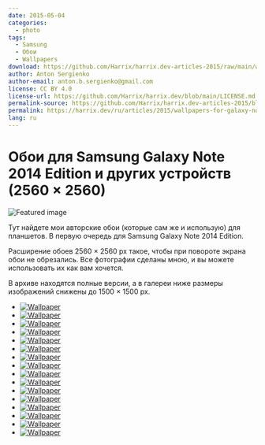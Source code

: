 ```yaml
---
date: 2015-05-04
categories:
  - photo
tags:
  - Samsung
  - Обои
  - Wallpapers
download: https://github.com/Harrix/harrix.dev-articles-2015/raw/main/wallpapers-for-galaxy-note/files/Samsung-Harrix-Wallpapers-2560x2560.zip
author: Anton Sergienko
author-email: anton.b.sergienko@gmail.com
license: CC BY 4.0
license-url: https://github.com/Harrix/harrix.dev/blob/main/LICENSE.md
permalink-source: https://github.com/Harrix/harrix.dev-articles-2015/blob/main/wallpapers-for-galaxy-note/wallpapers-for-galaxy-note.md
permalink: https://harrix.dev/ru/articles/2015/wallpapers-for-galaxy-note/
lang: ru
---
```


# Обои для Samsung Galaxy Note 2014 Edition и других устройств (2560 × 2560)

![Featured image](featured-image.jpg)

Тут найдете мои авторские обои (которые сам же и использую) для планшетов. В первую очередь для Samsung Galaxy Note 2014 Edition.

Расширение обоев 2560 × 2560 px такое, чтобы при повороте экрана обои не обрезались. Все фотографии сделаны мною, и вы можете использовать их как вам хочется.

В архиве находятся полные версии, а в галереи ниже размеры изображений снижены до 1500 × 1500 px.

- [![Wallpaper](gallery-thumb/samsung-harrix-01.jpg)](gallery/samsung-harrix-01.jpg)
- [![Wallpaper](gallery-thumb/samsung-harrix-02.jpg)](gallery/samsung-harrix-02.jpg)
- [![Wallpaper](gallery-thumb/samsung-harrix-03.jpg)](gallery/samsung-harrix-03.jpg)
- [![Wallpaper](gallery-thumb/samsung-harrix-04.jpg)](gallery/samsung-harrix-04.jpg)
- [![Wallpaper](gallery-thumb/samsung-harrix-05.jpg)](gallery/samsung-harrix-05.jpg)
- [![Wallpaper](gallery-thumb/samsung-harrix-06.jpg)](gallery/samsung-harrix-06.jpg)
- [![Wallpaper](gallery-thumb/samsung-harrix-07.jpg)](gallery/samsung-harrix-07.jpg)
- [![Wallpaper](gallery-thumb/samsung-harrix-08.jpg)](gallery/samsung-harrix-08.jpg)
- [![Wallpaper](gallery-thumb/samsung-harrix-09.jpg)](gallery/samsung-harrix-09.jpg)
- [![Wallpaper](gallery-thumb/samsung-harrix-10.jpg)](gallery/samsung-harrix-10.jpg)
- [![Wallpaper](gallery-thumb/samsung-harrix-11.jpg)](gallery/samsung-harrix-11.jpg)
- [![Wallpaper](gallery-thumb/samsung-harrix-12.jpg)](gallery/samsung-harrix-12.jpg)
- [![Wallpaper](gallery-thumb/samsung-harrix-13.jpg)](gallery/samsung-harrix-13.jpg)
- [![Wallpaper](gallery-thumb/samsung-harrix-14.jpg)](gallery/samsung-harrix-14.jpg)
- [![Wallpaper](gallery-thumb/samsung-harrix-15.jpg)](gallery/samsung-harrix-15.jpg)
- [![Wallpaper](gallery-thumb/samsung-harrix-16.jpg)](gallery/samsung-harrix-16.jpg)
